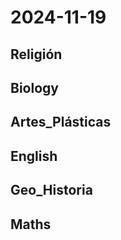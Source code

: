 # 2024-11-19 <!-- markmap: foldAll -->

## Religión

## Biology

## Artes_Plásticas

## English

## Geo_Historia

## Maths


